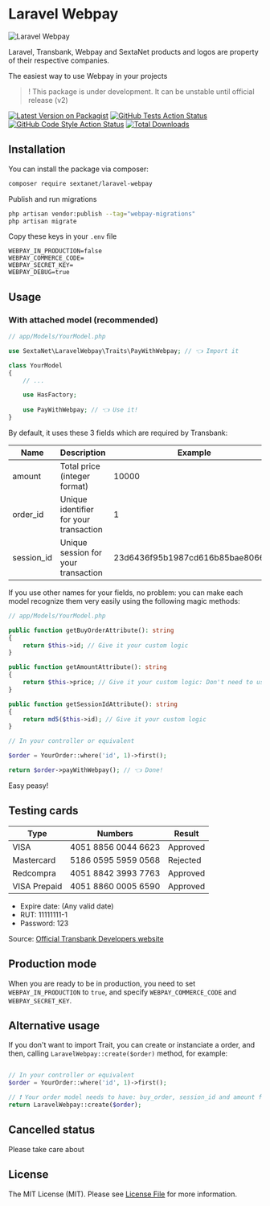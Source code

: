 # Laravel Webpay

![Laravel Webpay](https://sextanet.sfo2.cdn.digitaloceanspaces.com/packages/laravel-webpay/logo.webp?v2)

Laravel, Transbank, Webpay and SextaNet products and logos are property of their respective companies.

The easiest way to use Webpay in your projects

>! This package is under development. It can be unstable until official release (v2)

[![Latest Version on Packagist](https://img.shields.io/packagist/v/sextanet/laravel-webpay.svg?style=flat-square)](https://packagist.org/packages/sextanet/laravel-webpay)
[![GitHub Tests Action Status](https://img.shields.io/github/actions/workflow/status/sextanet/laravel-webpay/run-tests.yml?branch=main&label=tests&style=flat-square)](https://github.com/sextanet/laravel-webpay/actions?query=workflow%3Arun-tests+branch%3Amain)
[![GitHub Code Style Action Status](https://img.shields.io/github/actions/workflow/status/sextanet/laravel-webpay/fix-php-code-style-issues.yml?branch=main&label=code%20style&style=flat-square)](https://github.com/sextanet/laravel-webpay/actions?query=workflow%3A"Fix+PHP+code+style+issues"+branch%3Amain)
[![Total Downloads](https://img.shields.io/packagist/dt/sextanet/laravel-webpay.svg?style=flat-square)](https://packagist.org/packages/sextanet/laravel-webpay)

## Installation

You can install the package via composer:

```bash
composer require sextanet/laravel-webpay
```

Publish and run migrations

```bash
php artisan vendor:publish --tag="webpay-migrations"
php artisan migrate
```

Copy these keys in your `.env` file

```dotenv
WEBPAY_IN_PRODUCTION=false
WEBPAY_COMMERCE_CODE=
WEBPAY_SECRET_KEY=
WEBPAY_DEBUG=true
```

## Usage

### With attached model (recommended)

```php
// app/Models/YourModel.php

use SextaNet\LaravelWebpay\Traits\PayWithWebpay; // 👈 Import it

class YourModel
{
    // ...

    use HasFactory;
    
    use PayWithWebpay; // 👈 Use it!
}
```

By default, it uses these 3 fields which are required by Transbank:

| Name       | Description                            | Example                          |
|------------|----------------------------------------|----------------------------------|
| amount     | Total price (integer format)           | 10000                            |
| order_id   | Unique identifier for your transaction | 1                                |
| session_id | Unique session for your transaction    | 23d6436f95b1987cd616b85bae806649 |

If you use other names for your fields, no problem: you can make each model recognize them very easily using the following magic methods:

```php
// app/Models/YourModel.php

public function getBuyOrderAttribute(): string
{
    return $this->id; // Give it your custom logic
}

public function getAmountAttribute(): string
{
    return $this->price; // Give it your custom logic: Don't need to use decimals
}

public function getSessionIdAttribute(): string
{
    return md5($this->id); // Give it your custom logic
}
```

```php
// In your controller or equivalent

$order = YourOrder::where('id', 1)->first();

return $order->payWithWebpay(); // 👈 Done!
```

Easy peasy!

## Testing cards

|Type        |Numbers            |Result  |
|------------|-------------------|--------|
|VISA        |4051 8856 0044 6623|Approved|
|Mastercard  |5186 0595 5959 0568|Rejected|
|Redcompra   |4051 8842 3993 7763|Approved|
|VISA Prepaid|4051 8860 0005 6590|Approved|

- Expire date: (Any valid date)
- RUT: 11111111-1
- Password: 123

Source: [Official Transbank Developers website](https://www.transbankdevelopers.cl/documentacion/como_empezar#tarjetas-de-prueba)

## Production mode

When you are ready to be in production, you need to set `WEBPAY_IN_PRODUCTION` to `true`, and specify `WEBPAY_COMMERCE_CODE` and `WEBPAY_SECRET_KEY`.

## Alternative usage

If you don't want to import Trait, you can create or instanciate a order, and then, calling `LaravelWebpay::create($order)` method, for example:

```php

// In your controller or equivalent
$order = YourOrder::where('id', 1)->first();

// ❗️ Your order model needs to have: buy_order, session_id and amount fields
return LaravelWebpay::create($order);
```

## Cancelled status
Please take care about

## License

The MIT License (MIT). Please see [License File](LICENSE.md) for more information.
